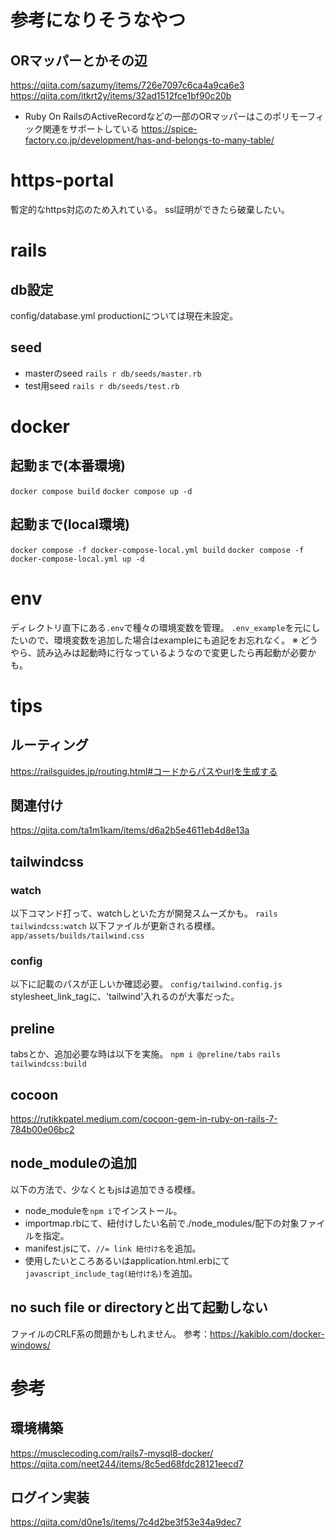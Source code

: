 # 参考になりそうなやつ
## ORマッパーとかその辺
https://qiita.com/sazumy/items/726e7097c6ca4a9ca6e3
https://qiita.com/itkrt2y/items/32ad1512fce1bf90c20b
- Ruby On RailsのActiveRecordなどの一部のORマッパーはこのポリモーフィック関連をサポートしている
https://spice-factory.co.jp/development/has-and-belongs-to-many-table/

# https-portal
暫定的なhttps対応のため入れている。
ssl証明ができたら破棄したい。

# rails
## db設定
config/database.yml
productionについては現在未設定。
## seed
- masterのseed
`rails r db/seeds/master.rb`
- test用seed
`rails r db/seeds/test.rb`

# docker
## 起動まで(本番環境)
`docker compose build`
`docker compose up -d`
## 起動まで(local環境)
`docker compose -f docker-compose-local.yml build`
`docker compose -f docker-compose-local.yml up -d`

# env
ディレクトリ直下にある`.env`で種々の環境変数を管理。
`.env_example`を元にしたいので、環境変数を追加した場合はexampleにも追記をお忘れなく。
※ どうやら、読み込みは起動時に行なっているようなので変更したら再起動が必要かも。

# tips
## ルーティング
https://railsguides.jp/routing.html#コードからパスやurlを生成する
## 関連付け
https://qiita.com/ta1m1kam/items/d6a2b5e4611eb4d8e13a
## tailwindcss
### watch
以下コマンド打って、watchしといた方が開発スムーズかも。
`rails tailwindcss:watch`
以下ファイルが更新される模様。
`app/assets/builds/tailwind.css`
### config
以下に記載のパスが正しいか確認必要。
`config/tailwind.config.js`
stylesheet_link_tagに、'tailwind'入れるのが大事だった。
## preline
tabsとか、追加必要な時は以下を実施。
`npm i @preline/tabs`
`rails tailwindcss:build`
## cocoon
https://rutikkpatel.medium.com/cocoon-gem-in-ruby-on-rails-7-784b00e06bc2
## node_moduleの追加
以下の方法で、少なくともjsは追加できる模様。
- node_moduleを`npm i`でインストール。
- importmap.rbにて、紐付けしたい名前で./node_modules/配下の対象ファイルを指定。
- manifest.jsにて、`//= link 紐付け名`を追加。
- 使用したいところあるいはapplication.html.erbにて`javascript_include_tag(紐付け名)`を追加。
## no such file or directoryと出て起動しない
ファイルのCRLF系の問題かもしれません。
参考：https://kakiblo.com/docker-windows/

# 参考
## 環境構築
https://musclecoding.com/rails7-mysql8-docker/
https://qiita.com/neet244/items/8c5ed68fdc28121eecd7
## ログイン実装
https://qiita.com/d0ne1s/items/7c4d2be3f53e34a9dec7
